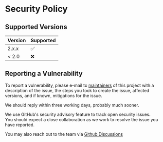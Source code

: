 # Security Policy

## Supported Versions

| Version | Supported               |
| ---------- | -------------------------- |
| 2.x.x     | :white_check_mark: |
| < 2.0     | :x:                             |

## Reporting a Vulnerability

To report a vulnerability, please e-mail to [maintainers](/MAINTAINERS.md) of this project with a description of the issue,
the steps you took to create the issue, affected versions, and if known, mitigations for the issue.

We should reply within three working days, probably much sooner.

We use GitHub's security advisory feature to track open security issues. You should expect
a close collaboration as we work to resolve the issue you have reported.

You may also reach out to the team via [Github Discussions](https://github.com/IBM/mac-ibm-notifications/discussions)

